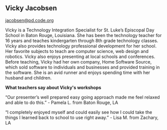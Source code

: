 ## Vicky Jacobsen

[jacobsen@pd.code.org](mailto:jacobsen@pd.code.org)

Vicky is a Technology Integration Specialist for St. Luke’s Episcopal Day School in Baton Rouge, Louisiana. She has been the technology teacher for 16 years and teaches kindergarten through 8th grade technology classes. Vicky also provides technology professional development for her school. Her favorite subjects to teach are computer science, web design and robotics. Vicky also enjoys presenting at local schools and conferences. Before teaching, Vicky had her own company, Home Software Source, which sold software to individuals and businesses and provided training in the software. She is an avid runner and enjoys spending time with her husband and children.

**What teachers say about Vicky's workshops**

“Our presenter’s well prepared easy going approach made me feel relaxed and able to do this.” - Pamela L. from Baton Rouge, LA

“I completely enjoyed myself and could easily see how I could take the things I learned back to school to use right away.” - Lisa M. from Zachary, LA

